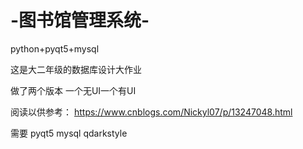 # -图书馆管理系统-
python+pyqt5+mysql

这是大二年级的数据库设计大作业

做了两个版本 一个无UI一个有UI

阅读以供参考：
https://www.cnblogs.com/Nickyl07/p/13247048.html

需要 
pyqt5
mysql
qdarkstyle
